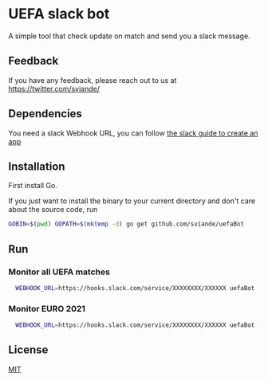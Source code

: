 
# UEFA slack bot

A simple tool that check update  on match and send you a slack message.

## Feedback

If you have any feedback, please reach out to us at https://twitter.com/sviande/

## Dependencies

You need a slack Webhook URL, you can follow [the slack guide to create an app](https://api.slack.com/messaging/webhooks)

  
## Installation

First install Go.

If you just want to install the binary to your current directory and don't care about the source code, run

```bash
GOBIN=$(pwd) GOPATH=$(mktemp -d) go get github.com/sviande/uefaBot
```
    
## Run

### Monitor all UEFA matches
```bash
  WEBHOOK_URL=https://hooks.slack.com/service/XXXXXXXX/XXXXXX uefaBot
```
### Monitor EURO 2021
```bash
  WEBHOOK_URL=https://hooks.slack.com/service/XXXXXXXX/XXXXXX uefaBot -competionId=3
```

## License

[MIT](https://choosealicense.com/licenses/mit/)

  
